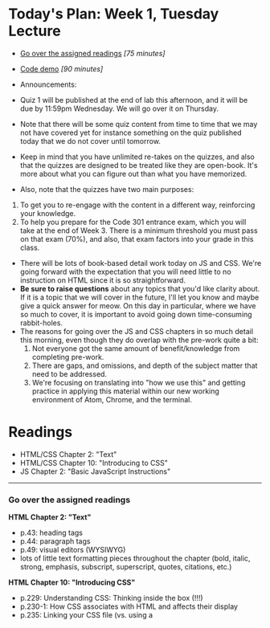 <a id="top"></a>
# Today's Plan: Week 1, Tuesday Lecture

- [Go over the assigned readings](#readings) *[75 minutes]*
- [Code demo](#code) *[90 minutes]*

- Announcements:
 - Quiz 1 will be published at the end of lab this afternoon, and it will be due by 11:59pm Wednesday. We will go over it on Thursday.
 - Note that there will be some quiz content from time to time that we may not have covered yet for instance something on the quiz published today that we do not cover until tomorrow.
 - Keep in mind that you have unlimited re-takes on the quizzes, and also that the quizzes are designed to be treated like they are open-book. It's more about what you can figure out than what you have memorized.
 - Also, note that the quizzes have two main purposes:
  1. To get you to re-engage with the content in a different way, reinforcing your knowledge.
  2. To help you prepare for the Code 301 entrance exam, which you will take at the end of Week 3. There is a minimum threshold you must pass on that exam (70%), and also, that exam factors into your grade in this class.
- There will be lots of book-based detail work today on JS and CSS. We're going forward with the expectation that you will need little to no instruction on HTML since it is so straightforward.
- **Be sure to raise questions** about any topics that you'd like clarity about. If it is a topic that we will cover in the future, I'll let you know and maybe give a quick answer for meow. On this day in particular, where we have so much to cover, it is important to avoid going down time-consuming rabbit-holes.
- The reasons for going over the JS and CSS chapters in so much detail this morning, even though they do overlap with the pre-work quite a bit:
  1. Not everyone got the same amount of benefit/knowledge from completing pre-work.
  2. There are gaps, and omissions, and depth of the subject matter that need to be addressed.
  3. We're focusing on translating into "how we use this" and getting practice in applying this material within our new working environment of Atom, Chrome, and the terminal.

# Readings

- HTML/CSS Chapter 2: "Text"
- HTML/CSS Chapter 10: "Introducing to CSS"
- JS Chapter 2: "Basic JavaScript Instructions"

---

<a id="readings"></a>
### Go over the assigned readings

**HTML Chapter 2: "Text"**

- p.43: heading tags
- p.44: paragraph tags
- p.49: visual editors (WYSIWYG)
- lots of little text formatting pieces throughout the chapter (bold, italic, strong, emphasis, subscript, superscript, quotes, citations, etc.)

**HTML Chapter 10: "Introducing CSS"**

- p.229: Understanding CSS: Thinking inside the box (!!!)
- p.230-1: How CSS associates with HTML and affects their display
- p.235: Linking your CSS file (vs. using a <style> tag)
- pp.237-8: CSS selectors (with VERY handy reference chart)
- p.239: How CSS rules cascade
- p.240: Inheritance
- p.242: Browser quirks

**JS Chapter 2: "Basic JavaScript Instructions"**

- p.56 	Statements
- p.57 	Comments
- p.58 	Variables
- p.62 	Data types
- p.69 	Rules for naming variables
- pp.70-73 	Arrays
- p.74 	Expressions
- p.75 	Operators (Arithmetic, p.76) (String, p.78)

[-top-](#top)

**Time to pimp your prompt!!!***

We're going finish the first half by trying to get your prompts all pimped out this morning, and what we'll do is have each of you install the prompt configuration that I use, knowing that you can always go to [ezprompt.net](ezprompt.net) to create your own customized settings later if you want. I'm expecting this to go smoothly for about 60-70% of you, and not as much for the others. What I'd like to try to do is have those with issues to work with a TA during the break to try to get a quick remedy. It also might be something that requires a deeper look during lab today.

---

<a id="code"></a>
### Live code

In our code demo today we'll be doing the following:
- Initializing a GitHub repo and working with Git commands
- Reading through the lab assignment, translating it into a to-do list, and fulfilling some technical components such as:
  1. Creating a basic scaffold for a code project
  2. Utilize `if/else` statements to handle conditional logic
  3. Add in some basic input validation
  4. Utilize good Git processes including a-c-p cycles

[-top-](#top)
